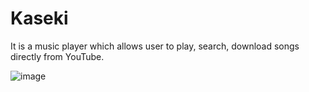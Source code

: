 # Kaseki
It is a music player which allows user to play, search, download songs directly from YouTube.




![image](https://user-images.githubusercontent.com/55682223/123638060-5aec3900-d83c-11eb-9cc5-ac0031b01fcc.png)

